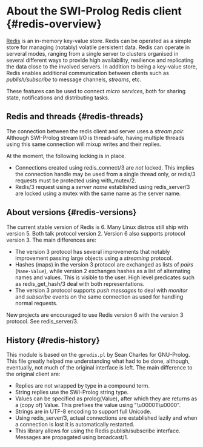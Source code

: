 # About the SWI-Prolog Redis client {#redis-overview}

[Redis](https://redis.io) is an in-memory key-value  store. Redis can be
operated as a simple store for   managing  (notably) volatile persistent
data. Redis can operate in serveral modes,  ranging from a single server
to  clusters  organised  in  several  different  ways  to  provide  high
availability, resilience and replicating the data  close to the involved
servers.  In  addition  to  being  a   key-value  store,  Redis  enables
additional communication between clients such  as _publish/subscribe_ to
message channels, _streams_, etc.

These features can be used to connect _micro services_, both for sharing
state, notifications and distributing tasks.


## Redis and threads {#redis-threads}

The connection between the redis client and server uses a _stream pair_.
Although SWI-Prolog stream I/O is thread-safe, having multiple threads
using this same connection will mixup writes and their replies.

At the moment, the following locking is in place.

  - Connections created using redis_connect/3 are _not_ locked.  This
    implies the connection handle may be used from a single thread only,
    or redis/3 requests must be protected using with_mutex/2.
  - Redis/3 request using a _server name_ established using redis_server/3
    are locked using a mutex with the same name as the server name.


## About versions {#redis-versions}

The current stable version of Redis is  6. Many Linux distros still ship
with version 5. Both talk protocol version   2.  Version 6 also supports
protocol version 3.  The main differences are:

  - The version 3 protocol has several improvements that notably
    improvement passing large objects using a _streaming_ protocol.
  - Hashes (maps) in the version 3 protocol are exchanged as lists
    of _pairs_ (`Name-Value`), while version 2 exchanges hashes as
    a list of alternating names and values.  This is visible to the
    user.  High level predicates such as redis_get_hash/3 deal with
    both representations.
  - The version 3 protocol supports _push messages_ to deal with
    _monitor_ and _subscribe_ events on the same connection as used
    for handling normal requests.

New projects are encouraged to use Redis version 6 with the version 3
protocol.  See redis_server/3.


## History  {#redis-history}

This module is based on the `gpredis.pl` by Sean Charles for GNU-Prolog.
This file greatly helped me understanding what had to be done, although,
eventually, not much of the original interface is left. The main
difference to the original client are:

  - Replies are not wrapped by type in a compound term.
  - String replies use the SWI-Prolog string type.
  - Values can be specified as prolog(Value), after which they
    are returns as a (copy of) Value.  This prefixes the value
    using "\u0000T\u0000".
  - Strings are in UTF-8 encoding to support full Unicode.
  - Using redis_server/3, actual connections are established
    lazily and when a connection is lost it is automatically
    restarted.
  - This library allows for using the Redis publish/subscribe
    interface.  Messages are propagated using broadcast/1.
